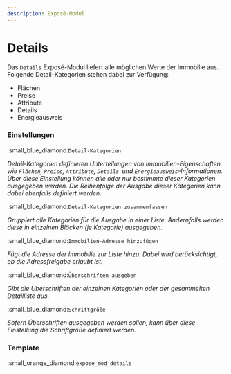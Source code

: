 ```yaml
---
description: Exposé-Modul
---
```


# Details

Das `Details` Exposé-Modul liefert alle möglichen Werte der Immobilie aus. Folgende Detail-Kategorien stehen dabei zur Verfügung:

* Flächen
* Preise
* Attribute
* Details
* Energieausweis

### Einstellungen

:small\_blue\_diamond:`Detail-Kategorien`

_Detail-Kategorien definieren Unterteilungen von Immobilien-Eigenschaften wie `Flächen`, `Preise`, `Attribute`, `Details `und `Energieausweis`-Informationen. Über diese Einstellung können alle oder nur bestimmte dieser Kategorien ausgegeben werden. Die Reihenfolge der Ausgabe dieser Kategorien kann dabei ebenfalls definiert werden._

:small\_blue\_diamond:`Detail-Kategorien zusammenfassen`

_Gruppiert alle Kategorien für die Ausgabe in einer Liste. Andernfalls werden diese in einzelnen Blöcken (je Kategorie) ausgegeben._

:small\_blue\_diamond:`Immobilien-Adresse hinzufügen`

_Fügt die Adresse der Immobilie zur Liste hinzu. Dabei wird berücksichtigt, ob die Adressfreigabe erlaubt ist._

:small\_blue\_diamond:`Überschriften ausgeben`

_Gibt die Überschriften der einzelnen Kategorien oder der gesammelten Detailliste aus._

:small\_blue\_diamond:`Schriftgröße`

_Sofern Überschriften ausgegeben werden sollen, kann über diese Einstellung die Schriftgröße definiert werden._

### Template

:small\_orange\_diamond:`expose_mod_details`

